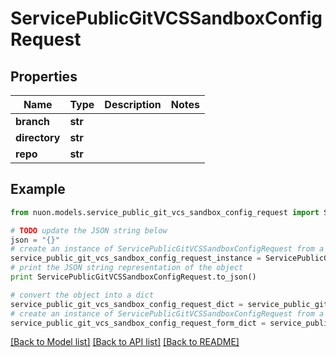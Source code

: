 # ServicePublicGitVCSSandboxConfigRequest


## Properties

Name | Type | Description | Notes
------------ | ------------- | ------------- | -------------
**branch** | **str** |  | 
**directory** | **str** |  | 
**repo** | **str** |  | 

## Example

```python
from nuon.models.service_public_git_vcs_sandbox_config_request import ServicePublicGitVCSSandboxConfigRequest

# TODO update the JSON string below
json = "{}"
# create an instance of ServicePublicGitVCSSandboxConfigRequest from a JSON string
service_public_git_vcs_sandbox_config_request_instance = ServicePublicGitVCSSandboxConfigRequest.from_json(json)
# print the JSON string representation of the object
print ServicePublicGitVCSSandboxConfigRequest.to_json()

# convert the object into a dict
service_public_git_vcs_sandbox_config_request_dict = service_public_git_vcs_sandbox_config_request_instance.to_dict()
# create an instance of ServicePublicGitVCSSandboxConfigRequest from a dict
service_public_git_vcs_sandbox_config_request_form_dict = service_public_git_vcs_sandbox_config_request.from_dict(service_public_git_vcs_sandbox_config_request_dict)
```
[[Back to Model list]](../README.md#documentation-for-models) [[Back to API list]](../README.md#documentation-for-api-endpoints) [[Back to README]](../README.md)


